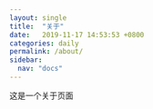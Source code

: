 ```yaml
---
layout: single
title:  "关于"
date:   2019-11-17 14:53:53 +0800
categories: daily
permalink: /about/
sidebar:
  nav: "docs"
---
```

这是一个关于页面